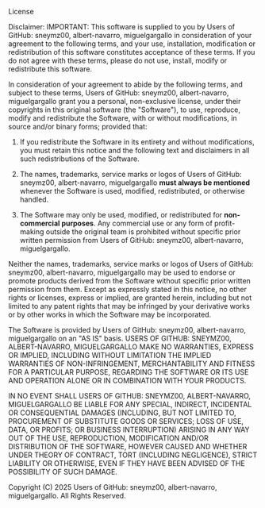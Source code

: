 License

Disclaimer: IMPORTANT: This software is supplied to you by Users of GitHub: sneymz00, albert-navarro, miguelgargallo in consideration of your agreement to the following terms, and your use, installation, modification or redistribution of this software constitutes acceptance of these terms. If you do not agree with these terms, please do not use, install, modify or redistribute this software.

In consideration of your agreement to abide by the following terms, and subject to these terms, Users of GitHub: sneymz00, albert-navarro, miguelgargallo grant you a personal, non-exclusive license, under their copyrights in this original software (the "Software"), to use, reproduce, modify and redistribute the Software, with or without modifications, in source and/or binary forms; provided that:

1. If you redistribute the Software in its entirety and without modifications, you must retain this notice and the following text and disclaimers in all such redistributions of the Software.

2. The names, trademarks, service marks or logos of Users of GitHub: sneymz00, albert-navarro, miguelgargallo **must always be mentioned** whenever the Software is used, modified, redistributed, or otherwise handled.

3. The Software may only be used, modified, or redistributed for **non-commercial purposes**. Any commercial use or any form of profit-making outside the original team is prohibited without specific prior written permission from Users of GitHub: sneymz00, albert-navarro, miguelgargallo.

Neither the names, trademarks, service marks or logos of Users of GitHub: sneymz00, albert-navarro, miguelgargallo may be used to endorse or promote products derived from the Software without specific prior written permission from them. Except as expressly stated in this notice, no other rights or licenses, express or implied, are granted herein, including but not limited to any patent rights that may be infringed by your derivative works or by other works in which the Software may be incorporated.

The Software is provided by Users of GitHub: sneymz00, albert-navarro, miguelgargallo on an "AS IS" basis. USERS OF GITHUB: SNEYMZ00, ALBERT-NAVARRO, MIGUELGARGALLO MAKE NO WARRANTIES, EXPRESS OR IMPLIED, INCLUDING WITHOUT LIMITATION THE IMPLIED WARRANTIES OF NON-INFRINGEMENT, MERCHANTABILITY AND FITNESS FOR A PARTICULAR PURPOSE, REGARDING THE SOFTWARE OR ITS USE AND OPERATION ALONE OR IN COMBINATION WITH YOUR PRODUCTS.

IN NO EVENT SHALL USERS OF GITHUB: SNEYMZ00, ALBERT-NAVARRO, MIGUELGARGALLO BE LIABLE FOR ANY SPECIAL, INDIRECT, INCIDENTAL OR CONSEQUENTIAL DAMAGES (INCLUDING, BUT NOT LIMITED TO, PROCUREMENT OF SUBSTITUTE GOODS OR SERVICES; LOSS OF USE, DATA, OR PROFITS; OR BUSINESS INTERRUPTION) ARISING IN ANY WAY OUT OF THE USE, REPRODUCTION, MODIFICATION AND/OR DISTRIBUTION OF THE SOFTWARE, HOWEVER CAUSED AND WHETHER UNDER THEORY OF CONTRACT, TORT (INCLUDING NEGLIGENCE), STRICT LIABILITY OR OTHERWISE, EVEN IF THEY HAVE BEEN ADVISED OF THE POSSIBILITY OF SUCH DAMAGE.

Copyright (C) 2025 Users of GitHub: sneymz00, albert-navarro, miguelgargallo. All Rights Reserved.